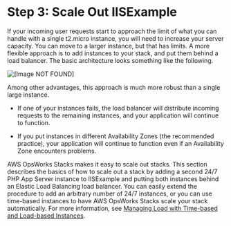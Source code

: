 # Step 3: Scale Out IISExample<a name="gettingstarted-windows-scale"></a>

If your incoming user requests start to approach the limit of what you can handle with a single t2\.micro instance, you will need to increase your server capacity\. You can move to a larger instance, but that has limits\. A more flexible approach is to add instances to your stack, and put them behind a load balancer\. The basic architecture looks something like the following\.

![\[Image NOT FOUND\]](http://docs.aws.amazon.com/opsworks/latest/userguide/images/php_walkthrough_arch_4_windows.png)

Among other advantages, this approach is much more robust than a single large instance\.

+ If one of your instances fails, the load balancer will distribute incoming requests to the remaining instances, and your application will continue to function\.

+ If you put instances in different Availability Zones \(the recommended practice\), your application will continue to function even if an Availability Zone encounters problems\.

AWS OpsWorks Stacks makes it easy to scale out stacks\. This section describes the basics of how to scale out a stack by adding a second 24/7 PHP App Server instance to IISExample and putting both instances behind an Elastic Load Balancing load balancer\. You can easily extend the procedure to add an arbitrary number of 24/7 instances, or you can use time\-based instances to have AWS OpsWorks Stacks scale your stack automatically\. For more information, see [Managing Load with Time\-based and Load\-based Instances](workinginstances-autoscaling.md)\. 